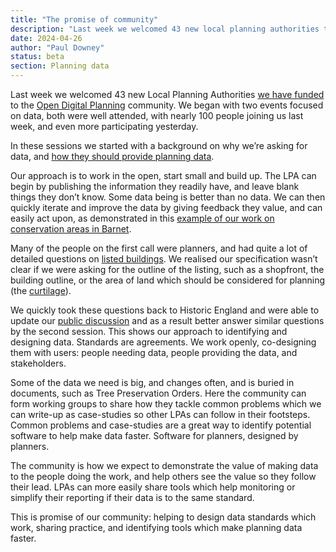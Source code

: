 ```yaml
---
title: "The promise of community"
description: "Last week we welcomed 43 new local planning authorities to the Open Digital Planning community. And it's already working out well!"
date: 2024-04-26
author: "Paul Downey"
status: beta
section: Planning data
---
```


Last week we welcomed 43 new Local Planning Authorities [we have funded](https://dluhcdigital.blog.gov.uk/2024/02/27/allocation-of-funding-for-council-led-initiatives-advancing-innovative-digital-planning-services/) to the [Open Digital Planning](https://opendigitalplanning.org/) community. We began with two events focused on data, both were well attended, with nearly 100 people joining us last week, and even more participating yesterday.

In these sessions we started with a background on why we’re asking for data, and [how they should provide planning data](https://docs.google.com/presentation/d/e/2PACX-1vSPH6o-fNqQwrUk1bZGjxO-q7pflKj8HzntbduhjnfnwMCvrbjHaRphTJm3FHNbHwh6xxWhqRRL5Zta/pub?start=false&loop=false&delayms=3000).

Our approach is to work in the open, start small and build up. The LPA can begin by publishing the information they readily have, and leave blank things they don’t know. Some data being is better than no data. We can then quickly iterate and improve the data by giving feedback they value, and can easily act upon, as demonstrated in this [example of our work on conservation areas in Barnet](https://digital-land.github.io/barnet-conservation-areas/).

Many of the people on the first call were planners, and had quite a lot of detailed questions on [listed buildings](https://considerations.planning-data.dev/planning-consideration/listed-buildings). We realised our specification wasn’t clear if we were asking for the outline of the listing, such as a shopfront, the building outline, or the area of land which should be considered for planning (the [curtilage](https://historicengland.org.uk/images-books/publications/listed-buildings-and-curtilage-advice-note-10/heag125-listed-buildings-and-curtilage/)). 

We quickly took these questions back to Historic England and were able to update our [public discussion](https://github.com/digital-land/data-standards-backlog/discussions/44) and as a result better answer similar questions by the second session. This shows our approach to identifying and designing data. Standards are agreements. We work openly, co-designing them with users: people needing data, people providing the data, and stakeholders.

Some of the data we need is big, and changes often, and is buried in documents, such as Tree Preservation Orders. Here the community can form working groups to share how they tackle common problems which we can write-up as case-studies so other LPAs can follow in their footsteps. Common problems and case-studies are a great way to identify potential software to help make data faster. Software for planners, designed by planners.

The community is how we expect to demonstrate the value of making data to the people doing the work, and help others see the value so they follow their lead. LPAs can more easily share tools which help monitoring or simplify their reporting if their data is to the same standard.

This is promise of our community: helping to design data standards which work, sharing practice, and identifying tools which make planning data faster.  
